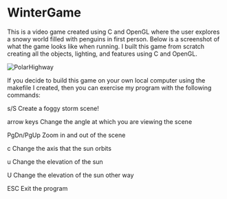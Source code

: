# WinterGame
This is a video game created using C and OpenGL where the user explores a snowy world filled with penguins in first person.  Below is a screenshot of what the game looks like when running.  I built this game from scratch creating all the objects, lighting, and features using C and OpenGL.  

![PolarHighway](https://user-images.githubusercontent.com/77595308/161696077-2f3046f6-7b3c-4dbe-9b33-878851611be2.PNG)

If you decide to build this game on your own local computer using the makefile I created, then you can exercise my program with the following commands:

s/S               Create a foggy storm scene!

arrow keys        Change the angle at which you are viewing the scene

PgDn/PgUp         Zoom in and out of the scene

c                 Change the axis that the sun orbits

u                 Change the elevation of the sun

U                 Change the elevation of the sun other way

ESC               Exit the program

